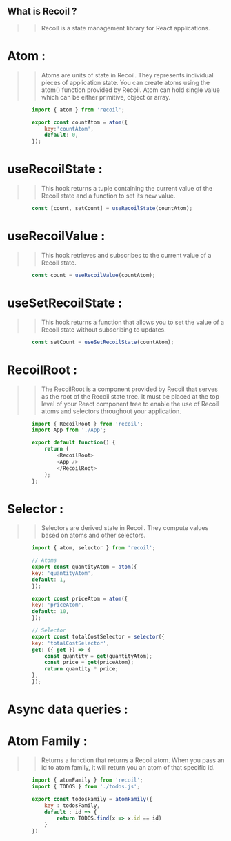 ## What is Recoil ?
>> Recoil is a state management library for React applications.

# Atom :
>> Atoms are units of state in Recoil. They represents individual pieces of application state. You can create atoms using the atom() function provided by Recoil. Atom can hold single value which can be either primitive, object or array.
```js
        import { atom } from 'recoil';

        export const countAtom = atom({
            key:'countAtom',
            default: 0,
        });
```

# useRecoilState :
>> This hook returns a tuple containing the current value of the Recoil state and a function to set its new value.
```js
        const [count, setCount] = useRecoilState(countAtom);
```

# useRecoilValue :
>> This hook retrieves and subscribes to the current value of a Recoil state.
```js
        const count = useRecoilValue(countAtom);
```

# useSetRecoilState :
>> This hook returns a function that allows you to set the value of a Recoil state without subscribing to updates.
```js
        const setCount = useSetRecoilState(countAtom);
```

# RecoilRoot :
>> The RecoilRoot is a component provided by Recoil that serves as the root of the Recoil state tree. It must be placed at the top level of your React component tree to enable the use of Recoil atoms and selectors throughout your application.
```js
        import { RecoilRoot } from 'recoil';
        import App from './App';

        export default function() {
            return (
                <RecoilRoot>
                <App />
                </RecoilRoot>
            );
        };
```

# Selector :
>> Selectors are derived state in Recoil. They compute values based on atoms and other selectors. 
```js
        import { atom, selector } from 'recoil';

        // Atoms
        export const quantityAtom = atom({
        key: 'quantityAtom',
        default: 1,
        });

        export const priceAtom = atom({
        key: 'priceAtom',
        default: 10,
        });

        // Selector
        export const totalCostSelector = selector({
        key: 'totalCostSelector',
        get: ({ get }) => {
            const quantity = get(quantityAtom);
            const price = get(priceAtom);
            return quantity * price;
        },
        });
```

# Async data queries :


# Atom Family :
>> Returns a function that returns a Recoil atom.
>> When you pass an id to atom family, it will return you an atom of that specific id.
```js
        import { atomFamily } from 'recoil';
        import { TODOS } from './todos.js';

        export const todosFamily = atomFamily({
            key : todosFamily,
            default : id => {
                return TODOS.find(x => x.id == id)
            }
        })
```